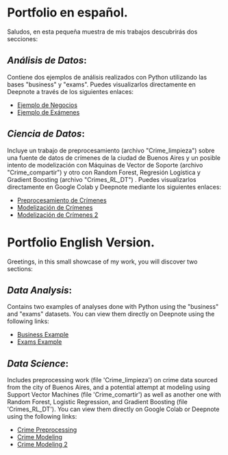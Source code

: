 # Portfolio en español.
Saludos, en esta pequeña muestra de mis trabajos descubrirás dos secciones:

## *Análisis de Datos*:
Contiene dos ejemplos de análisis realizados con Python utilizando las bases "business" y "exams". Puedes visualizarlos directamente en Deepnote a través de los siguientes enlaces:
- [Ejemplo de Negocios](https://deepnote.com/publish/Businessexample-72e6d457-a662-4ecb-9372-7bc53df76810)
- [Ejemplo de Exámenes](https://deepnote.com/publish/ExamsexamplePython-1ace137c-e965-4bee-80f9-3c8ce1bd424f)

## *Ciencia de Datos*:
Incluye un trabajo de preprocesamiento (archivo "Crime_limpieza") sobre una fuente de datos de crímenes de la ciudad de Buenos Aires y un posible intento de modelización con Máquinas de Vector de Soporte (archivo "Crime_compartir") y otro con Random Forest, Regresión Logística y Gradient Boosting (archivo "Crimes_RL_DT") . Puedes visualizarlos directamente en Google Colab y Deepnote mediante los siguientes enlaces:
- [Preprocesamiento de Crímenes](https://drive.google.com/file/d/17G6Qh_FlVi6LK8PkRSyYfkG6w6SdXZXT/view?usp=sharing)
- [Modelización de Crímenes](https://colab.research.google.com/drive/1gLLOP36TNnDDSzjlGpKOSeaXW_NYoCK5?usp=sharing)
- [Modelización de Crímenes 2](https://deepnote.com/app/trabajofinalcac2024/CrimesRLDT-cb2c56ba-fda3-4142-bfc3-4286b760295e)



# Portfolio English Version.
Greetings, in this small showcase of my work, you will discover two sections:

## *Data Analysis*:
Contains two examples of analyses done with Python using the "business" and "exams" datasets. You can view them directly on Deepnote using the following links:
- [Business Example](https://deepnote.com/publish/Businessexample-72e6d457-a662-4ecb-9372-7bc53df76810)
- [Exams Example](https://deepnote.com/publish/ExamsexamplePython-1ace137c-e965-4bee-80f9-3c8ce1bd424f)

## *Data Science*:
Includes preprocessing work (file 'Crime_limpieza') on crime data sourced from the city of Buenos Aires, and a potential attempt at modeling using Support Vector Machines (file 'Crime_comartir') as well as another one with Random Forest, Logistic Regression, and Gradient Boosting (file 'Crimes_RL_DT'). You can view them directly on Google Colab or Deepnote using the following links:
- [Crime Preprocessing](https://drive.google.com/file/d/17G6Qh_FlVi6LK8PkRSyYfkG6w6SdXZXT/view?usp=sharing)
- [Crime Modeling](https://colab.research.google.com/drive/1gLLOP36TNnDDSzjlGpKOSeaXW_NYoCK5?usp=sharing)
- [Crime Modeling 2](https://deepnote.com/app/trabajofinalcac2024/CrimesRLDT-cb2c56ba-fda3-4142-bfc3-4286b760295e)


